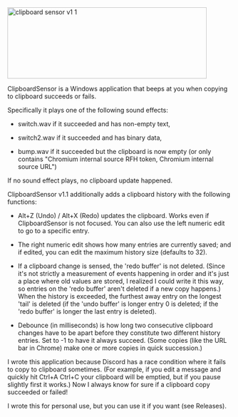 <img width="447" height="160" alt="clipboard sensor v1 1" src="https://github.com/user-attachments/assets/ad8cb5ca-182f-4293-a5dc-5f18cf8355de" />

ClipboardSensor is a Windows application that beeps at you when copying to clipboard succeeds or fails.

Specifically it plays one of the following sound effects:

* switch.wav if it succeeded and has non-empty text,

* switch2.wav if it succeeded and has binary data,

* bump.wav if it succeeded but the clipboard is now empty (or only contains "Chromium internal source RFH token, Chromium internal source URL")

If no sound effect plays, no clipboard update happened.

ClipboardSensor v1.1 additionally adds a clipboard history with the following functions:

* Alt+Z (Undo) / Alt+X (Redo) updates the clipboard. Works even if ClipboardSensor is not focused. You can also use the left numeric edit to go to a specific entry.

* The right numeric edit shows how many entries are currently saved; and if edited, you can edit the maximum history size (defaults to 32).

*  If a clipboard change is sensed, the 'redo buffer' is not deleted. (Since it's not strictly a measurement of events happening in order and it's just a place where old values are stored, I realized I could write it this way, so entries on the 'redo buffer' aren't deleted if a new copy happens.) When the history is exceeded, the furthest away entry on the longest 'tail' is deleted (if the 'undo buffer' is longer entry 0 is deleted; if the 'redo buffer' is longer the last entry is deleted).

*  Debounce (in milliseconds) is how long two consecutive clipboard changes have to be apart before they constitute two different history entries. Set to -1 to have it always succeed. (Some copies (like the URL bar in Chrome) make one or more copies in quick succession.)

I wrote this application because Discord has a race condition where it fails to copy to clipboard sometimes. (For example, if you edit a message and quickly hit Ctrl+A Ctrl+C your clipboard will be emptied, but if you pause slightly first it works.) Now I always know for sure if a clipboard copy succeeded or failed!

I wrote this for personal use, but you can use it if you want (see Releases).
